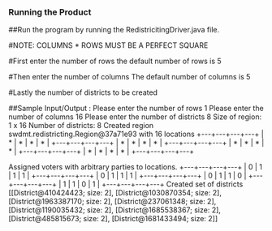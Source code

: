 ### Running the Product


##Run the program by running the RedistricitingDriver.java file.


#NOTE: COLUMNS * ROWS MUST BE A PERFECT SQUARE

#First enter the number of rows
the default number of rows is 5

#Then enter the number of columns
The default number of columns is 5

#Lastly the number of districts to be created

##Sample Input/Output :
Please enter the number of rows 1
Please enter the number of columns 16
Please enter the number of districts 8
Size of region: 1 x 16
Number of districts: 8
Created region swdmt.redistricting.Region@37a71e93 with 16 locations
+---+---+---+---+
| * | * | * | * |
+---+---+---+---+
| * | * | * | * |
+---+---+---+---+
| * | * | * | * |
+---+---+---+---+
| * | * | * | * |
+---+---+---+---+

Assigned voters with arbitrary parties to locations.
+---+---+---+---+
| 0 | 1 | 1 | 1 |
+---+---+---+---+
| 0 | 1 | 1 | 1 |
+---+---+---+---+
| 0 | 1 | 1 | 0 |
+---+---+---+---+
| 1 | 1 | 0 | 1 |
+---+---+---+---+
Created set of districts [[District@410424423; size: 2], [District@1030870354; size: 2], [District@1963387170; size: 2], [District@237061348; size: 2], [District@1190035432; size: 2], [District@1685538367; size: 2], [District@485815673; size: 2], [District@1681433494; size: 2]]

